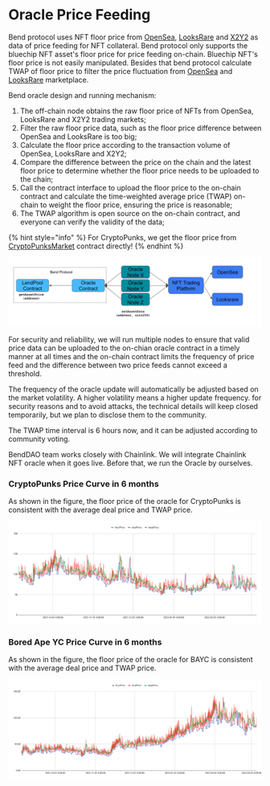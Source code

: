 # Oracle Price Feeding

Bend protocol uses NFT floor price from [OpenSea](http://opensea.io), [LooksRare](https://looksrare.org/) and [X2Y2](https://x2y2.io/) as data of price feeding for NFT collateral. Bend protocol only supports the bluechip NFT asset's floor price for price feeding on-chain. Bluechip NFT's floor price is not easily manipulated. Besides that bend protocol calculate TWAP of floor price to filter the price fluctuation from [OpenSea](http://opensea.io) and [LooksRare](https://looksrare.org/) marketplace.

Bend oracle design and running mechanism:

1. The off-chain node obtains the raw floor price of NFTs from OpenSea, LooksRare and X2Y2 trading markets;
2. Filter the raw floor price data, such as the floor price difference between OpenSea and LooksRare is too big;
3. Calculate the floor price according to the transaction volume of OpenSea, LooksRare and X2Y2;
4. Compare the difference between the price on the chain and the latest floor price to determine whether the floor price needs to be uploaded to the chain;
5. Call the contract interface to upload the floor price to the on-chain contract and calculate the time-weighted average price (TWAP) on-chain to weight the floor price, ensuring the price is reasonable;
6. The TWAP algorithm is open source on the on-chain contract, and everyone can verify the validity of the data;

{% hint style="info" %}
For CryptoPunks, we get the floor price from [CryptoPunksMarket](https://etherscan.io/address/0xb47e3cd837ddf8e4c57f05d70ab865de6e193bbb#code) contract directly!
{% endhint %}

![Oracle Mechanism](<../.gitbook/assets/Bend NFT Oracle 0517.png>)

For security and reliability, we will run multiple nodes to ensure that valid price data can be uploaded to the on-chian oracle contract in a timely manner at all times and the on-chain contract limits the frequency of price feed and the difference between two price feeds cannot exceed a threshold.

The frequency of the oracle update will automatically be adjusted based on the market volatility. A higher volatility means a higher update frequency. for security reasons and to avoid attacks, the technical details will keep closed temporarily, but we plan to disclose them to the community.

The TWAP time interval is 6 hours now, and it can be adjusted according to community voting.

BendDAO team works closely with Chainlink. We will integrate Chainlink NFT oracle when it goes live. Before that, we run the Oracle by ourselves.

### CryptoPunks Price Curve in 6 months

As shown in the figure, the floor price of the oracle for CryptoPunks is consistent with the average deal price and TWAP price.

![](<../.gitbook/assets/CryptoPunks Price Curve 0401.png>)

### Bored Ape YC Price Curve in 6 months

As shown in the figure, the floor price of the oracle for BAYC is consistent with the average deal price and TWAP price.

![](<../.gitbook/assets/BAYC Price Curve 0401.png>)
